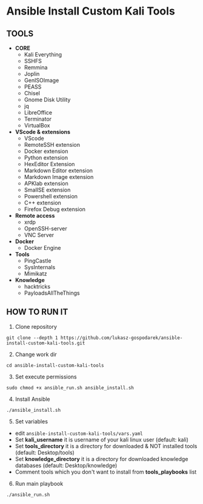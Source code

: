 # Ansible Install Custom Kali Tools

## TOOLS

- **CORE**
  - Kali Everything
  - SSHFS
  - Remmina
  - Joplin
  - GenISOImage
  - PEASS
  - Chisel
  - Gnome Disk Utility
  - jq
  - LibreOffice
  - Terminator
  - VirtualBox
- **VScode & extensions**
  - VScode
  - RemoteSSH extension
  - Docker extension
  - Python extension
  - HexEditor Extension
  - Markdown Editor extension
  - Markdown Image extension
  - APKlab extension
  - SmalISE extension
  - Powershell extension
  - C++ extension
  - Firefox Debug extension
- **Remote access**
  - xrdp
  - OpenSSH-server
  - VNC Server
- **Docker**
  - Docker Engine
- **Tools**
  - PingCastle
  - SysInternals
  - Mimikatz
- **Knowledge**
  - hacktricks
  - PayloadsAllTheThings

## HOW TO RUN IT

1. Clone repository

`git clone --depth 1 https://github.com/lukasz-gospodarek/ansible-install-custom-kali-tools.git`

2. Change work dir

`cd ansible-install-custom-kali-tools`

3. Set execute permissions

`sudo chmod +x ansible_run.sh ansible_install.sh`

4. Install Ansible

`./ansible_install.sh`

5. Set variables

  - edit `ansible-install-custom-kali-tools/vars.yaml`
  - Set **kali_username** it is username of your kali linux user (default: kali)
  - Set **tools_directory** it is a directory for downloaded & NOT installed tools (default: Desktop/tools)
  - Set **knowledge_directory** it is a directory for downloaded knowledge databases (default: Desktop/knowledge)
  - Comment tools which you don't want to install from **tools_playbooks** list

6. Run main playbook

`./ansible_run.sh`
